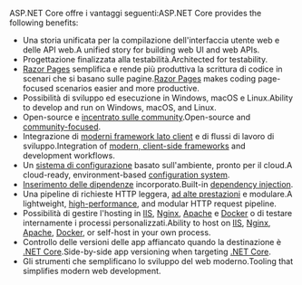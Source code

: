 <span data-ttu-id="99696-101">ASP.NET Core offre i vantaggi seguenti:</span><span class="sxs-lookup"><span data-stu-id="99696-101">ASP.NET Core provides the following benefits:</span></span>

* <span data-ttu-id="99696-102">Una storia unificata per la compilazione dell'interfaccia utente web e delle API web.</span><span class="sxs-lookup"><span data-stu-id="99696-102">A unified story for building web UI and web APIs.</span></span>
* <span data-ttu-id="99696-103">Progettazione finalizzata alla testabilità.</span><span class="sxs-lookup"><span data-stu-id="99696-103">Architected for testability.</span></span>
* <span data-ttu-id="99696-104">[Razor Pages](xref:razor-pages/index) semplifica e rende più produttiva la scrittura di codice in scenari che si basano sulle pagine.</span><span class="sxs-lookup"><span data-stu-id="99696-104">[Razor Pages](xref:razor-pages/index) makes coding page-focused scenarios easier and more productive.</span></span>
* <span data-ttu-id="99696-105">Possibilità di sviluppo ed esecuzione in Windows, macOS e Linux.</span><span class="sxs-lookup"><span data-stu-id="99696-105">Ability to develop and run on Windows, macOS, and Linux.</span></span>
* <span data-ttu-id="99696-106">Open-source e [incentrato sulle community](https://live.asp.net/).</span><span class="sxs-lookup"><span data-stu-id="99696-106">Open-source and [community-focused](https://live.asp.net/).</span></span>
* <span data-ttu-id="99696-107">Integrazione di [moderni framework lato client](xref:razor-components/index) e di flussi di lavoro di sviluppo.</span><span class="sxs-lookup"><span data-stu-id="99696-107">Integration of [modern, client-side frameworks](xref:razor-components/index) and development workflows.</span></span>
* <span data-ttu-id="99696-108">Un [sistema di configurazione](xref:fundamentals/configuration/index) basato sull'ambiente, pronto per il cloud.</span><span class="sxs-lookup"><span data-stu-id="99696-108">A cloud-ready, environment-based [configuration system](xref:fundamentals/configuration/index).</span></span>
* <span data-ttu-id="99696-109">[Inserimento delle dipendenze](xref:fundamentals/dependency-injection) incorporato.</span><span class="sxs-lookup"><span data-stu-id="99696-109">Built-in [dependency injection](xref:fundamentals/dependency-injection).</span></span>
* <span data-ttu-id="99696-110">Una pipeline di richieste HTTP leggera, [ad alte prestazioni](https://github.com/aspnet/benchmarks) e modulare.</span><span class="sxs-lookup"><span data-stu-id="99696-110">A lightweight, [high-performance](https://github.com/aspnet/benchmarks), and modular HTTP request pipeline.</span></span>
* <span data-ttu-id="99696-111">Possibilità di gestire l'hosting in [IIS](xref:host-and-deploy/iis/index), [Nginx](xref:host-and-deploy/linux-nginx), [Apache](xref:host-and-deploy/linux-apache) e [Docker](xref:host-and-deploy/docker/index) o di testare internamente i processi personalizzati.</span><span class="sxs-lookup"><span data-stu-id="99696-111">Ability to host on [IIS](xref:host-and-deploy/iis/index), [Nginx](xref:host-and-deploy/linux-nginx), [Apache](xref:host-and-deploy/linux-apache), [Docker](xref:host-and-deploy/docker/index), or self-host in your own process.</span></span>
* <span data-ttu-id="99696-112">Controllo delle versioni delle app affiancato quando la destinazione è [.NET Core](/dotnet/articles/standard/choosing-core-framework-server).</span><span class="sxs-lookup"><span data-stu-id="99696-112">Side-by-side app versioning when targeting [.NET Core](/dotnet/articles/standard/choosing-core-framework-server).</span></span>
* <span data-ttu-id="99696-113">Gli strumenti che semplificano lo sviluppo del web moderno.</span><span class="sxs-lookup"><span data-stu-id="99696-113">Tooling that simplifies modern web development.</span></span>
